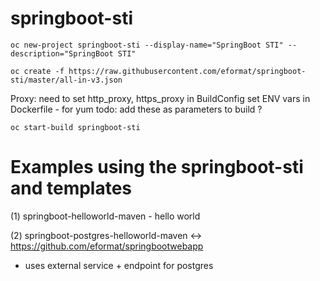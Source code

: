 # springboot-sti

    oc new-project springboot-sti --display-name="SpringBoot STI" --description="SpringBoot STI"

    oc create -f https://raw.githubusercontent.com/eformat/springboot-sti/master/all-in-v3.json

Proxy: need to set
http_proxy, https_proxy in BuildConfig
set ENV vars in Dockerfile - for yum
todo: add these as parameters to build ?

    oc start-build springboot-sti


# Examples using the springboot-sti and templates

(1)  springboot-helloworld-maven - hello world

(2)  springboot-postgres-helloworld-maven <-> https://github.com/eformat/springbootwebapp
- uses external service + endpoint for postgres

